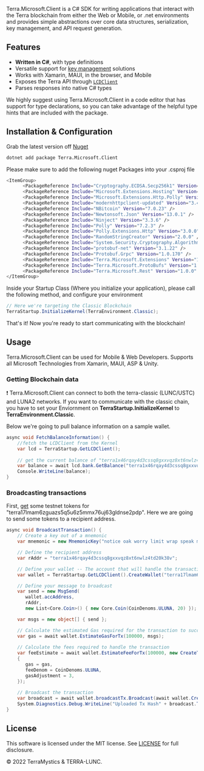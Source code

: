 




Terra.Microsoft.Client is a C# SDK for writing applications that interact with the Terra blockchain from either the Web or Mobile, or .net environments and provides simple abstractions over core data structures, serialization, key management, and API request generation.

## Features

- **Written in C#**, with type definitions
- Versatile support for [key management](https://docs.terra.money/develop/feather-js/keys) solutions
- Works with Xamarin, MAUI, in the browser, and Mobile
- Exposes the Terra API through [`LCDClient`](https://docs.terra.money/develop/terra-py/client/lcd/lcdclient)
- Parses responses into native C# types

We highly suggest using Terra.Microsoft.Client in a code editor that has support for type declarations, so you can take advantage of the helpful type hints that are included with the package.

## Installation & Configuration

Grab the latest version off [Nuget](https://www.nuget.org/packages/Terra.Microsoft.Client/1.0.1)

```sh
dotnet add package Terra.Microsoft.Client
```

Please make sure to add the following nuget Packages into your .csproj file
```sh
<ItemGroup>
      <PackageReference Include="Cryptography.ECDSA.Secp256k1" Version="1.1.3" />
      <PackageReference Include="Microsoft.Extensions.Hosting" Version="6.0.1" />
      <PackageReference Include="Microsoft.Extensions.Http.Polly" Version="6.0.9" />
      <PackageReference Include="modernhttpclient-updated" Version="3.4.3" />
      <PackageReference Include="NBitcoin" Version="7.0.23" />
      <PackageReference Include="Newtonsoft.Json" Version="13.0.1" />
      <PackageReference Include="Ninject" Version="3.3.6" />
      <PackageReference Include="Polly" Version="7.2.3" />
      <PackageReference Include="Polly.Extensions.Http" Version="3.0.0" />
      <PackageReference Include="RandomStringCreator" Version="2.0.0" />
      <PackageReference Include="System.Security.Cryptography.Algorithms" Version="4.3.1" />
      <PackageReference Include="protobuf-net" Version="3.1.22" />
      <PackageReference Include="Protobuf.Grpc" Version="1.0.170" />
      <PackageReference Include="Terra.Microsoft.Extensions" Version="1.0.1" />
      <PackageReference Include="Terra.Microsoft.ProtoBufs" Version="1.0.1" />
      <PackageReference Include="Terra.Microsoft.Rest" Version="1.0.0" />
</ItemGroup>
```

Inside your Startup Class (Where you initialize your application), please call the following method, and configure your environment
```cs
// Here we're targeting the Classic Blockchain
TerraStartup.InitializeKernel(TerraEnvironment.Classic);
```
That's it! Now you're ready to start communicating with the blockchain! 

## Usage

Terra.Microsoft.Client can be used for Mobile & Web Developers. Supports all Microsoft Technologies from Xamarin, MAUI, ASP & Unity.

### Getting Blockchain data
:exclamation: Terra.Microsoft.Client can connect to both the terra-classic (LUNC/USTC) and LUNA2 networks. If you want to communicate with the classic chain, you have to set your Enviornment on **TerraStartup.InitializeKernel** to **TerraEnvironment.Classic**.

Below we're going to pull balance information on a sample wallet.
```cs
async void FetchBalanceInformation() {
    //fetch the LCDClient from the Kernel
    var lcd = TerraStartup.GetLCDClient();
    
    // get the current balance of "terra1x46rqay4d3cssq8gxxvqz8xt6nwlz4td20k38v"
    var balance = await lcd.bank.GetBalance("terra1x46rqay4d3cssq8gxxvqz8xt6nwlz4td20k38v");
    Console.WriteLine(balance);
}
```

### Broadcasting transactions

First, [get](https://faucet.terra.money/) some testnet tokens for "terra17lmam6zguazs5q5u6z5mmx76uj63gldnse2pdp".
Here we are going to send some tokens to a recipient address.

```cs
async void BroadcastTransaction() {
    // Create a key out of a mnemonic
    var mnemonic = new MnemonicKey("notice oak worry limit wrap speak medal online prefer cluster roof addict wrist behave treat actual wasp year salad speed social layer crew genius");

    // Define the recipient address
    var rAddr = "terra1x46rqay4d3cssq8gxxvqz8xt6nwlz4td20k38v";

    // Define your wallet -- The account that will handle the transactions
    var wallet = TerraStartup.GetLCDClient().CreateWallet("terra17lmam6zguazs5q5u6z5mmx76uj63gldnse2pdp", mnemonic);

    // Define your message to broadcast
    var send = new MsgSend(
       wallet.accAddress,
       rAddr,
       new List<Core.Coin>() { new Core.Coin(CoinDenoms.ULUNA, 20) });

    var msgs = new object[] { send };

    // Calculate the estimated Gas required for the transaction to succeed (it auto accounts for the new burn tax)
    var gas = await wallet.EstimateGasForTx(100000, msgs);
    
    // Calculate the fees required to handle the transaction
    var feeEstimate = await wallet.EstimateFeeForTx(100000, new CreateTxOptions()
    {
       gas = gas,
       feeDenom = CoinDenoms.ULUNA,
       gasAdjustment = 3,
    });
 
    // Broadcast the transaction 
    var broadcast = await wallet.broadcastTx.Broadcast(await wallet.CreateTxAndSignTx(feeEstimate, msgs));
    System.Diagnostics.Debug.WriteLine("Uploaded Tx Hash" + broadcast.Txhash);
}
```



## License

This software is licensed under the MIT license. See [LICENSE](./LICENSE) for full disclosure.

© 2022 TerraMystics & TERRA-LUNC.
